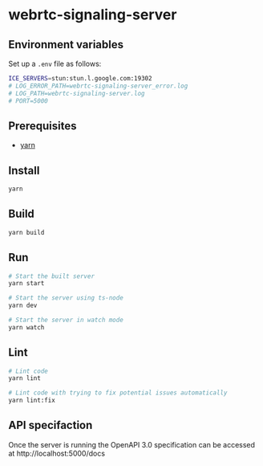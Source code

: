 # webrtc-signaling-server

## Environment variables

Set up a `.env` file as follows:

```sh
ICE_SERVERS=stun:stun.l.google.com:19302
# LOG_ERROR_PATH=webrtc-signaling-server_error.log
# LOG_PATH=webrtc-signaling-server.log
# PORT=5000
```

## Prerequisites

- [yarn](https://classic.yarnpkg.com/en/docs/install#debian-stable)

## Install

```sh
yarn
```

## Build

```sh
yarn build
```

## Run

```sh
# Start the built server
yarn start

# Start the server using ts-node
yarn dev

# Start the server in watch mode
yarn watch
```

## Lint

```sh
# Lint code
yarn lint

# Lint code with trying to fix potential issues automatically
yarn lint:fix
```

## API specifaction

Once the server is running the OpenAPI 3.0 specification can be accessed at http://localhost:5000/docs
